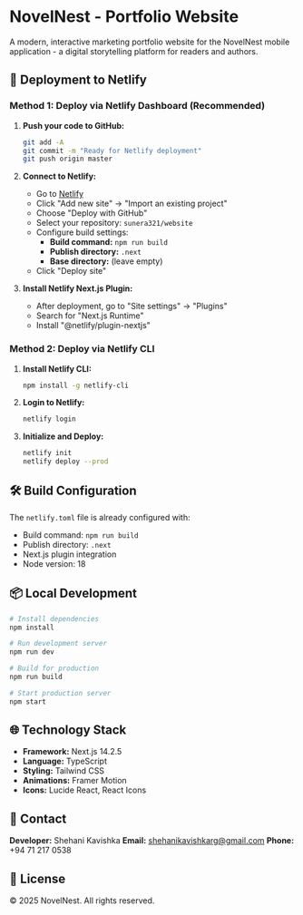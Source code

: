 # NovelNest - Portfolio Website

A modern, interactive marketing portfolio website for the NovelNest mobile application - a digital storytelling platform for readers and authors.

## 🚀 Deployment to Netlify

### Method 1: Deploy via Netlify Dashboard (Recommended)

1. **Push your code to GitHub:**
   ```bash
   git add -A
   git commit -m "Ready for Netlify deployment"
   git push origin master
   ```

2. **Connect to Netlify:**
   - Go to [Netlify](https://app.netlify.com/)
   - Click "Add new site" → "Import an existing project"
   - Choose "Deploy with GitHub"
   - Select your repository: `sunera321/website`
   - Configure build settings:
     - **Build command:** `npm run build`
     - **Publish directory:** `.next`
     - **Base directory:** (leave empty)
   - Click "Deploy site"

3. **Install Netlify Next.js Plugin:**
   - After deployment, go to "Site settings" → "Plugins"
   - Search for "Next.js Runtime"
   - Install "@netlify/plugin-nextjs"

### Method 2: Deploy via Netlify CLI

1. **Install Netlify CLI:**
   ```bash
   npm install -g netlify-cli
   ```

2. **Login to Netlify:**
   ```bash
   netlify login
   ```

3. **Initialize and Deploy:**
   ```bash
   netlify init
   netlify deploy --prod
   ```

## 🛠️ Build Configuration

The `netlify.toml` file is already configured with:
- Build command: `npm run build`
- Publish directory: `.next`
- Next.js plugin integration
- Node version: 18

## 📦 Local Development

```bash
# Install dependencies
npm install

# Run development server
npm run dev

# Build for production
npm run build

# Start production server
npm start
```

## 🌐 Technology Stack

- **Framework:** Next.js 14.2.5
- **Language:** TypeScript
- **Styling:** Tailwind CSS
- **Animations:** Framer Motion
- **Icons:** Lucide React, React Icons

## 📧 Contact

**Developer:** Shehani Kavishka
**Email:** shehanikavishkarg@gmail.com
**Phone:** +94 71 217 0538

## 📄 License

© 2025 NovelNest. All rights reserved.
